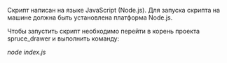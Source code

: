 Скрипт написан на языке JavaScript (Node.js).
Для запуска скрипта на машине должна быть установлена платформа Node.js.

Чтобы запустить скрипт необходимо перейти в корень проекта spruce_drawer и выполнить команду:

*node index.js*